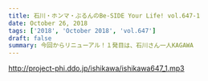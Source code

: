 ```yaml
---
title: 石川・ホンマ・ぶるんのBe-SIDE Your Life! vol.647-1
date: October 26, 2018
tags: ['2018', 'October 2018', 'vol.647']
draft: false
summary: 今回からリニューアル！１発目は、石川さん一人KAGAWA
---
```


http://project-phi.ddo.jp/ishikawa/ishikawa647_1.mp3